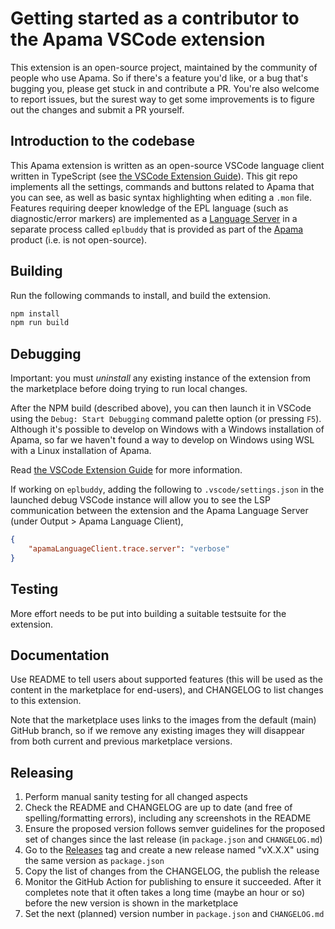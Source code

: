 # Getting started as a contributor to the Apama VSCode extension

This extension is an open-source project, maintained by the community of people who use Apama. So if there's a feature you'd like, or a bug that's bugging you, please get stuck in and contribute a PR. You're also welcome to report issues, but the surest way to get some improvements is to figure out the changes and submit a PR yourself. 

## Introduction to the codebase

This Apama extension is written as an open-source VSCode language client written in TypeScript (see [the VSCode Extension Guide](https://code.visualstudio.com/api)). This git repo implements all the settings, commands and buttons related to Apama that you can see, as well as basic syntax highlighting when editing a `.mon` file. Features requiring deeper knowledge of the EPL language (such as diagnostic/error markers) are implemented as a [Language Server](https://microsoft.github.io/language-server-protocol/) in a separate process called `eplbuddy` that is provided as part of the [Apama](https://www.cumulocity.com/product/apama-community-edition/) product (i.e. is not open-source). 

## Building

Run the following commands to install, and build the extension.
```bash
npm install
npm run build
```

## Debugging 
Important: you must *uninstall* any existing instance of the extension from the marketplace before doing trying to run local changes. 

After the NPM build (described above), you can then launch it in VSCode using the `Debug: Start Debugging` command palette option (or pressing `F5`). Although it's possible to develop on Windows with a Windows installation of Apama, so far we haven't found a way to develop on Windows using WSL with a Linux installation of Apama. 

Read [the VSCode Extension Guide](https://code.visualstudio.com/api) for more information.

If working on `eplbuddy`, adding the following to `.vscode/settings.json` in the launched debug VSCode instance will allow you to see the LSP communication between the extension and the Apama Language Server (under Output > Apama Language Client),

```json
{
    "apamaLanguageClient.trace.server": "verbose"
}
```

## Testing
More effort needs to be put into building a suitable testsuite for the extension. 

## Documentation
Use README to tell users about supported features (this will be used as the content in the marketplace for end-users), and CHANGELOG to list changes to this extension. 

Note that the marketplace uses links to the images from the default (main) GitHub branch, so if we remove any existing images they will disappear from both current and previous marketplace versions. 

## Releasing
1. Perform manual sanity testing for all changed aspects
2. Check the README and CHANGELOG are up to date (and free of spelling/formatting errors), including any screenshots in the README
3. Ensure the proposed version follows semver guidelines for the proposed set of changes since the last release (in `package.json` and `CHANGELOG.md`)
4. Go to the [Releases](https://github.com/ApamaCommunity/apama-vscode-extensions/releases) tag and create a new release named "vX.X.X" using the same version as `package.json`
5. Copy the list of changes from the CHANGELOG, the publish the release
6. Monitor the GitHub Action for publishing to ensure it succeeded. After it completes note that it often takes a long time (maybe an hour or so) before the new version is shown in the marketplace
7. Set the next (planned) version number in `package.json` and `CHANGELOG.md`
